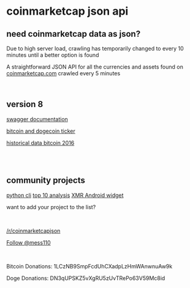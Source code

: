 # coinmarketcap json api #

need coinmarketcap data as json?
--------------------------------

Due to high server load, crawling has temporarily changed to every 10 minutes until a better option is found

A straightforward JSON API for all the currencies and assets found on [coinmarketcap.com](http://coinmarketcap.com/ "coinmarketcap.com") crawled every 5 minutes

<br />

version 8
---------

[swagger documentation](https://app.swaggerhub.com/apis/mess110/CoinMarketCap-Json-Api/v8)

[bitcoin and dogecoin ticker](//coinmarketcap.northpole.ro/ticker.json?identifier=bitcoin,dogecoin)

[historical data bitcoin 2016](//coinmarketcap.northpole.ro/history.json?coin=bitcoin&period=2016)

<br />

<br />

community projects
------------------

[python cli](https://github.com/abitfan/coinmarketcap-cli)
[top 10 analysis](http://ekerstein.com/coin_2017_price/top10/)
[XMR Android widget](https://play.google.com/store/apps/details?id=tr.monerostatus)

want to add your project to the list?

<br />

[/r/coinmarketcapjson](https://www.reddit.com/r/coinmarketcapjson/)

<a href="https://twitter.com/mess110" class="twitter-follow-button" data-show-count="true" data-show-screen-name="false">Follow @mess110</a>

<br />

Bitcoin Donations: 1LCzNB9SmpFcdUhCXadpLzHmWAnwnuAw9k

Doge Donations: DN3qUPSKZ5vXgRU5zUvTRePo63V59Mc8id
